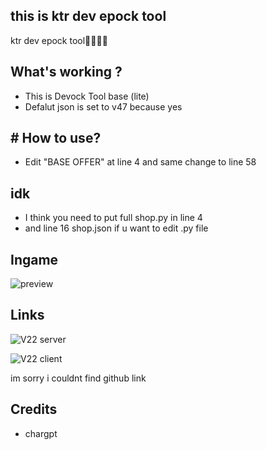 ## this is ktr dev epock tool


ktr dev epock tool🥶🥶🥶🥶


## What's working ?
- This is Devock Tool base (lite)
- Defalut json is set to v47 because yes

## # How to use?
- Edit "BASE OFFER" at line 4 and same change to line 58

## idk
- I think you need to put full shop.py in line 4
- and line 16 shop.json if u want to edit .py file


## Ingame
![preview]()


## Links
![V22 server]()

![V22 client]()

im sorry i couldnt find github link

## Credits
 - chargpt
